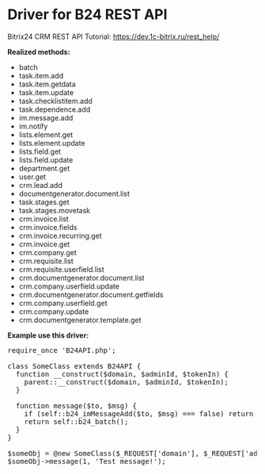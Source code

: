 # Driver for B24 REST API

Bitrix24 CRM REST API Tutorial: https://dev.1c-bitrix.ru/rest_help/

<b>Realized methods:</b>

* batch
* task.item.add
* task.item.getdata
* task.item.update
* task.checklistitem.add
* task.dependence.add
* im.message.add
* im.notify
* lists.element.get
* lists.element.update
* lists.field.get
* lists.field.update
* department.get
* user.get
* crm.lead.add
* documentgenerator.document.list
* task.stages.get
* task.stages.movetask
* crm.invoice.list
* crm.invoice.fields
* crm.invoice.recurring.get
* crm.invoice.get
* crm.company.get
* crm.requisite.list
* crm.requisite.userfield.list
* crm.documentgenerator.document.list
* crm.company.userfield.update
* crm.documentgenerator.document.getfields
* crm.company.userfield.get
* crm.company.update
* crm.documentgenerator.template.get

<b>Example use this driver:</b>

<pre>require_once 'B24API.php';

class SomeClass extends B24API {
  function __construct($domain, $adminId, $tokenIn) {
    parent::__construct($domain, $adminId, $tokenIn);
  }

  function message($to, $msg) {
    if (self::b24_imMessageAdd($to, $msg) === false) return false;
    return self::b24_batch();
  }
}

$someObj = @new SomeClass($_REQUEST['domain'], $_REQUEST['adminId'], $_REQUEST['tokenIn']);
$someObj->message(1, 'Test message!');</pre>
